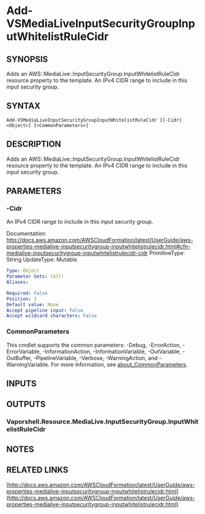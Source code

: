 # Add-VSMediaLiveInputSecurityGroupInputWhitelistRuleCidr

## SYNOPSIS
Adds an AWS::MediaLive::InputSecurityGroup.InputWhitelistRuleCidr resource property to the template.
An IPv4 CIDR range to include in this input security group.

## SYNTAX

```
Add-VSMediaLiveInputSecurityGroupInputWhitelistRuleCidr [[-Cidr] <Object>] [<CommonParameters>]
```

## DESCRIPTION
Adds an AWS::MediaLive::InputSecurityGroup.InputWhitelistRuleCidr resource property to the template.
An IPv4 CIDR range to include in this input security group.

## PARAMETERS

### -Cidr
An IPv4 CIDR range to include in this input security group.

Documentation: http://docs.aws.amazon.com/AWSCloudFormation/latest/UserGuide/aws-properties-medialive-inputsecuritygroup-inputwhitelistrulecidr.html#cfn-medialive-inputsecuritygroup-inputwhitelistrulecidr-cidr
PrimitiveType: String
UpdateType: Mutable

```yaml
Type: Object
Parameter Sets: (All)
Aliases:

Required: False
Position: 1
Default value: None
Accept pipeline input: False
Accept wildcard characters: False
```

### CommonParameters
This cmdlet supports the common parameters: -Debug, -ErrorAction, -ErrorVariable, -InformationAction, -InformationVariable, -OutVariable, -OutBuffer, -PipelineVariable, -Verbose, -WarningAction, and -WarningVariable. For more information, see [about_CommonParameters](http://go.microsoft.com/fwlink/?LinkID=113216).

## INPUTS

## OUTPUTS

### Vaporshell.Resource.MediaLive.InputSecurityGroup.InputWhitelistRuleCidr
## NOTES

## RELATED LINKS

[http://docs.aws.amazon.com/AWSCloudFormation/latest/UserGuide/aws-properties-medialive-inputsecuritygroup-inputwhitelistrulecidr.html](http://docs.aws.amazon.com/AWSCloudFormation/latest/UserGuide/aws-properties-medialive-inputsecuritygroup-inputwhitelistrulecidr.html)

